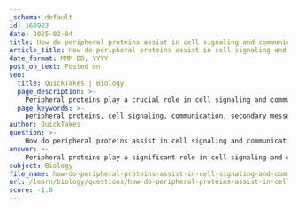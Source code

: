 ```yaml
---
_schema: default
id: 168923
date: 2025-02-04
title: How do peripheral proteins assist in cell signaling and communication?
article_title: How do peripheral proteins assist in cell signaling and communication?
date_format: MMM DD, YYYY
post_on_text: Posted on
seo:
  title: QuickTakes | Biology
  page_description: >-
    Peripheral proteins play a crucial role in cell signaling and communication by acting as secondary messengers, interacting with integral proteins, facilitating cell recognition, and providing structural support.
  page_keywords: >-
    peripheral proteins, cell signaling, communication, secondary messengers, integral proteins, cell recognition, cytoskeleton, signal transmission, extracellular environment, intracellular machinery
author: QuickTakes
question: >-
    How do peripheral proteins assist in cell signaling and communication?
answer: >-
    Peripheral proteins play a significant role in cell signaling and communication through several mechanisms:\n\n1. **Secondary Messengers**: Peripheral proteins can act as secondary messengers in signaling pathways. When a signaling molecule (ligand) binds to an integral receptor protein, it can trigger a cascade of events inside the cell. Peripheral proteins often interact with these integral proteins to relay the signal further into the cell, facilitating the transmission of information from the extracellular environment to the intracellular machinery.\n\n2. **Interaction with Integral Proteins**: Peripheral proteins frequently associate with integral proteins, which are embedded within the lipid bilayer. This interaction is crucial for the proper functioning of signaling pathways. By binding to integral proteins, peripheral proteins can help modulate their activity, influence conformational changes, and assist in the propagation of the signal initiated by ligand binding.\n\n3. **Cell Recognition and Communication**: Peripheral proteins can also participate in cell recognition processes. They often interact with carbohydrates on the extracellular surface, such as glycoproteins and glycolipids. These interactions are essential for cell-cell communication, allowing cells to recognize each other and respond appropriately to various signals.\n\n4. **Structural Support**: While primarily involved in signaling, peripheral proteins also provide structural support by anchoring the cytoskeleton to the cell membrane. This structural role is vital for maintaining cell shape and stability, which can indirectly influence signaling pathways by ensuring that signaling components are properly positioned within the cell.\n\nIn summary, peripheral proteins are integral to cell signaling and communication by acting as secondary messengers, interacting with integral proteins, facilitating cell recognition, and providing structural support. Their location on the membrane surface allows them to effectively relay signals and contribute to the overall functionality of the cell.
subject: Biology
file_name: how-do-peripheral-proteins-assist-in-cell-signaling-and-communication.md
url: /learn/biology/questions/how-do-peripheral-proteins-assist-in-cell-signaling-and-communication
score: -1.0
---
```


&nbsp;